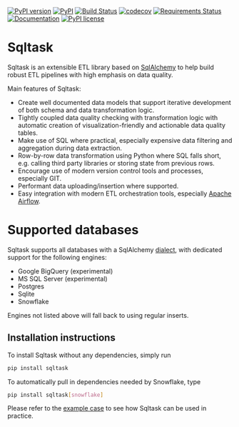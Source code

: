 [![PyPI version](https://img.shields.io/pypi/v/sqltask.svg)](https://badge.fury.io/py/sqltask)
[![PyPI](https://img.shields.io/pypi/pyversions/sqltask.svg)](https://www.python.org/downloads/)
[![Build Status](https://travis-ci.com/villebro/sqltask.svg?branch=master)](https://travis-ci.com/villebro/sqltask)
[![codecov](https://codecov.io/gh/villebro/sqltask/branch/master/graph/badge.svg)](https://codecov.io/gh/villebro/sqltask)
[![Requirements Status](https://requires.io/github/villebro/sqltask/requirements.svg?branch=master)](https://requires.io/github/villebro/sqltask/requirements/?branch=master)
[![Documentation](https://readthedocs.org/projects/sqltask/badge/?version=latest)](https://sqltask.readthedocs.io/en/latest/)
[![PyPI license](https://img.shields.io/pypi/l/sqltask.svg)](https://opensource.org/licenses/MIT)
# Sqltask
Sqltask is an extensible ETL library based on [SqlAlchemy](https://www.sqlalchemy.org/)
to help build robust ETL pipelines with high emphasis on data quality.

Main features of Sqltask:
- Create well documented data models that support iterative
development of both schema and data transformation logic.
- Tightly coupled data quality checking with transformation logic with automatic
creation of visualization-friendly and actionable data quality tables.
- Make use of SQL where practical, especially expensive data filtering 
and aggregation during data extraction.
- Row-by-row data transformation using Python where SQL falls short,
e.g. calling third party libraries or storing state from previous rows.
- Encourage use of modern version control tools and processes, especially GIT.
- Performant data uploading/insertion where supported.
- Easy integration with modern ETL orchestration tools, especially
[Apache Airflow](https://airflow.apache.org/).

# Supported databases

Sqltask supports all databases with a SqlAlchemy
[dialect](https://docs.sqlalchemy.org/en/13/dialects/), with
dedicated support for the following engines:
- Google BigQuery (experimental)
- MS SQL Server (experimental)
- Postgres
- Sqlite
- Snowflake

Engines not listed above will fall back to using regular inserts.

## Installation instructions

To install Sqltask without any dependencies, simply run

```bash
pip install sqltask
```

To automatically pull in dependencies needed by Snowflake, type
```bash
pip install sqltask[snowflake]
```

Please refer to the [example case](https://github.com/villebro/sqltask/tree/master/example)
to see how Sqltask can be used in practice.
